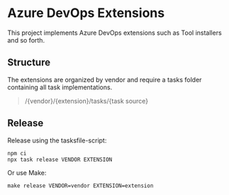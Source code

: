 # Azure DevOps Extensions

This project implements Azure DevOps extensions such as Tool installers and so forth.

## Structure

The extensions are organized by vendor and require a tasks folder containing all task implementations.

> /{vendor}/{extension}/tasks/{task source}

## Release

Release using the tasksfile-script:

    npm ci
    npx task release VENDOR EXTENSION

Or use Make:

    make release VENDOR=vendor EXTENSION=extension